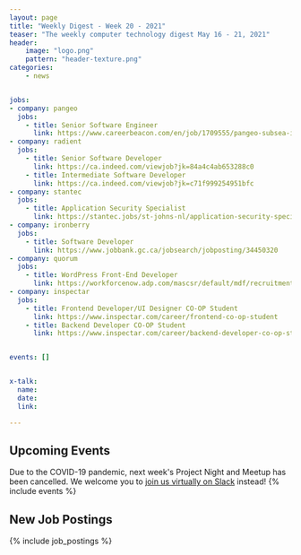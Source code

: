```yaml
---
layout: page
title: "Weekly Digest - Week 20 - 2021"
teaser: "The weekly computer technology digest May 16 - 21, 2021"
header:
    image: "logo.png"
    pattern: "header-texture.png"
categories:
    - news


jobs:
- company: pangeo
  jobs:
    - title: Senior Software Engineer
      link: https://www.careerbeacon.com/en/job/1709555/pangeo-subsea-inc/senior-software-engineer/st-john-s
- company: radient
  jobs:
    - title: Senior Software Developer
      link: https://ca.indeed.com/viewjob?jk=84a4c4ab653288c0
    - title: Intermediate Software Developer
      link: https://ca.indeed.com/viewjob?jk=c71f999254951bfc
- company: stantec
  jobs:
    - title: Application Security Specialist
      link: https://stantec.jobs/st-johns-nl/application-security-specialist-application-penetration-testing/EB9017B3EBEA42B1BE9748A61495E113/job/
- company: ironberry
  jobs:
    - title: Software Developer
      link: https://www.jobbank.gc.ca/jobsearch/jobposting/34450320
- company: quorum
  jobs:
    - title: WordPress Front-End Developer
      link: https://workforcenow.adp.com/mascsr/default/mdf/recruitment/recruitment.html?cid=978f4299-eee2-4d9e-a9e2-51a1c0ba3aad&jobId=386184
- company: inspectar
  jobs:
    - title: Frontend Developer/UI Designer CO-OP Student
      link: https://www.inspectar.com/career/frontend-co-op-student
    - title: Backend Developer CO-OP Student
      link: https://www.inspectar.com/career/backend-developer-co-op-student


events: []


x-talk:
  name:
  date:
  link:

---
```


## Upcoming Events
Due to the COVID-19 pandemic, next week's Project Night and Meetup has been cancelled. We welcome you to [join us virtually on Slack](https://join.slack.com/t/ctsnl/shared_invite/enQtNzE5Mzc1OTA3ODI2LTdhODg1ZTQ4YTMwNDRkYzI2OWZjOTZmYWZjNjA3N2QzMTRiZWEyNmI0MTRmYjNjMDFhZGUxNzlhY2I5YjEwMTk) instead!
{% include events %}

## New Job Postings
{% include job_postings %}
